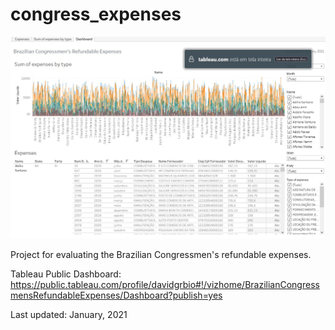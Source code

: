 # congress_expenses
![plot](screenshots/tableau.jpg)

Project for evaluating the Brazilian Congressmen's refundable expenses.

Tableau Public Dashboard: https://public.tableau.com/profile/davidgrbio#!/vizhome/BrazilianCongressmensRefundableExpenses/Dashboard?publish=yes

Last updated: January, 2021
